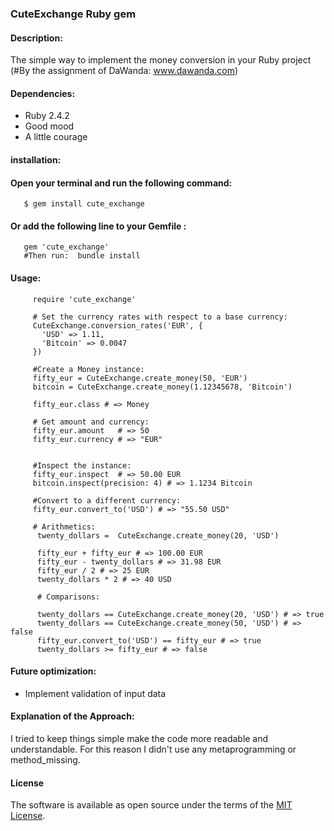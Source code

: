 ### CuteExchange Ruby gem 
#### Description:
The simple way to implement the money conversion in your Ruby project 
(#By the assignment of DaWanda: www.dawanda.com)

#### Dependencies:
- Ruby 2.4.2
- Good mood
- A little courage

#### installation:

#### Open your terminal and run the following command:
 ```shell
    $ gem install cute_exchange
  ```
#### Or add  the following line to your Gemfile :
   ```shell
      gem 'cute_exchange'
      #Then run:  bundle install
   ```
#### Usage:
 `````shell
      require 'cute_exchange'
      
      # Set the currency rates with respect to a base currency:
      CuteExchange.conversion_rates('EUR', {
        'USD' => 1.11,  
        'Bitcoin' => 0.0047
      })
      
      #Create a Money instance:
      fifty_eur = CuteExchange.create_money(50, 'EUR')
      bitcoin = CuteExchange.create_money(1.12345678, 'Bitcoin')
      
      fifty_eur.class # => Money 
      
      # Get amount and currency:
      fifty_eur.amount   # => 50
      fifty_eur.currency # => "EUR"
      
    
      #Inspect the instance:
      fifty_eur.inspect  # => 50.00 EUR
      bitcoin.inspect(precision: 4) # => 1.1234 Bitcoin
      
      #Convert to a different currency:
      fifty_eur.convert_to('USD') # => "55.50 USD"
      
      # Arithmetics:
       twenty_dollars =  CuteExchange.create_money(20, 'USD')
      
       fifty_eur + fifty_eur # => 100.00 EUR
       fifty_eur - twenty_dollars # => 31.98 EUR
       fifty_eur / 2 # => 25 EUR
       twenty_dollars * 2 # => 40 USD
       
       # Comparisons:
         
       twenty_dollars == CuteExchange.create_money(20, 'USD') # => true
       twenty_dollars == CuteExchange.create_money(50, 'USD') # => false
       fifty_eur.convert_to('USD') == fifty_eur # => true    
       twenty_dollars >= fifty_eur # => false
   `````

#### Future optimization:
   - Implement validation of input data
   
#### Explanation of the Approach:  
 I tried to keep things simple make the code more readable and understandable.
 For this reason I didn't use any metaprogramming or method_missing.

 
#### License
The software is available as open source under the terms of the [MIT License](http://opensource.org/licenses/MIT).
  